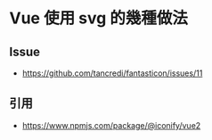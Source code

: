 # Vue 使用 svg 的幾種做法

## Issue
* https://github.com/tancredi/fantasticon/issues/11
## 引用
* https://www.npmjs.com/package/@iconify/vue2